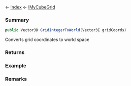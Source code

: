 ← [Index](Api-Index) ← [IMyCubeGrid](VRage.Game.ModAPI.Ingame.IMyCubeGrid)

### Summary

```csharp
public Vector3D GridIntegerToWorld(Vector3I gridCoords)
```

Converts grid coordinates to world space

### Returns

### Example

### Remarks

